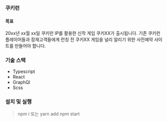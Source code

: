 ### 쿠키런

#### 목표

20xx년 xx월 xx일 쿠키런 IP를 활용한 신작 게임 쿠키XX가 출시됩니다.
기존 쿠키런 플레이어들과 잠재고객들에게 런칭 전 쿠키XX 게임을 널리 알리기 위한 사전예약 사이트를 만들어야 합니다.

### 기술 스택

- Typescript
- React
- GraphQl
- Scss

### 설치 및 실행

> npm i 또는 yarn add
> npm start
